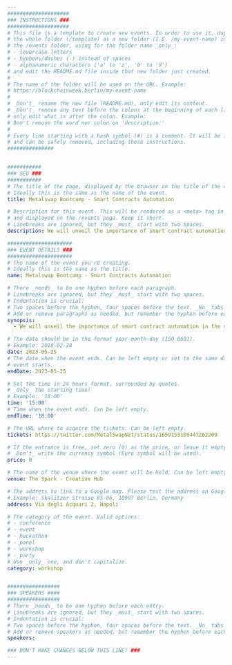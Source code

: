 ```yaml
---
####################
### INSTRUCTIONS ###
####################
# This file is a template to create new events. In order to use it, duplicate
# the whole folder (/template) as a new folder (I.E. /my-event-name) inside of
# the /events folder, using for the folder name _only_:
# - lowercase letters
# - hyphens/dashes (-) instead of spaces
# - alphanumeric characters ('a' to 'z', '0' to '9')
# and edit the README.md file inside that new folder just created.
#
# The name of the folder will be used on the URL. Example:
# https://blockchainweek.berlin/my-event-name
#
# _Don't_ rename the new file (README.md), only edit its content.
# _Don't_ remove any text before the colons at the beginning of each line,
# only edit what is after the colon. Example:
# Don't remove the word nor colon on 'description:'
#
# Every line starting with a hash symbol (#) is a comment. It will be ignored
# and can be safely removed, including these instructions.
###############


###########
### SEO ###
###########
# The title of the page, displayed by the browser on the title of the window.
# Ideally this is the same as the name of the event.
title: Metalswap Bootcamp - Smart Contracts Automation

# Description for this event. This will be rendered as a <meta> tag in the HTML,
# and displayed on the /events page. Keep it short.
# Linebreaks are ignored, but they _must_ start with two spaces.
description: We will unveil the importance of smart contract automation in the development of a DeFi protocol. 

#####################
### EVENT DETAILS ###
#####################
# The name of the event you're creating.
# Ideally this is the same as the title.
name: Metalswap Bootcamp - Smart Contracts Automation

# There _needs_ to be one hyphen before each paragraph.
# Linebreaks are ignored, but they _must_ start with two spaces.
# Indentation is crucial:
# Two spaces before the hyphen, four spaces before the text. _No_ tabs allowed.
# Add or remove paragraphs as needed, but remember the hyphen before each entry.
synopsis:
  - We will unveil the importance of smart contract automation in the development of a DeFi protocol. We will analyze a specific use case - how MetalSwap utilizes this technology for protecting against digital assets' price volatility.

# The date should be in the format year-month-day (ISO 8601).
# Example: 2018-02-28
date: 2023-05-25
# The date when the event ends. Can be left empty or set to the same day the
# event starts.
endDate: 2023-05-25

# Set the time in 24 hours format, surrounded by quotes.
# _Only_ the starting time!
# Example: '18:00'
time: '15:00'
# Time when the event ends. Can be left empty.
endTime: '18:00'

# The URL where to acquire the tickets. Can be left empty.
tickets: https://twitter.com/MetalSwapNet/status/1659153109447262209

# If the entrance is free, set zero (0) as the price, or leave it empty.
# _Don't_ write the currency symbol (Euro symbol will be used).
price: 0

# The name of the venue where the event will be held. Can be left empty.
venue: The Spark - Creative Hub

# The address to link to a Google map. Please test the address on Google Maps.
# Example: Skalitzer Strasse 85-86, 10997 Berlin, Germany
address: Via degli Acquari 2, Napoli

# The category of the event. Valid options:
# - conference
# - event
# - hackathon
# - panel
# - workshop
# - party
# Use _only_ one, and don't capitalize.
category: workshop


#################
### SPEAKERS ####
#################
# There _needs_ to be one hyphen before each entry.
# Linebreaks are ignored, but they _must_ start with two spaces.
# Indentation is crucial:
# Two spaces before the hyphen, four spaces before the text. _No_ tabs allowed.
# Add or remove speakers as needed, but remember the hyphen before each entry.
speakers:

### DON'T MAKE CHANGES BELOW THIS LINE! ###
---
```


<!-- ### DON'T MAKE CHANGES BELOW THIS LINE! ### -->

<Event-Content/>
